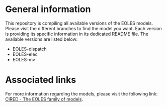 # General information
This repository is compiling all available versions of the EOLES models. Please visit the different branches to find the model you want. Each version is providing its specific information in its dedicated README file.
The available versions are listed below:
- EOLES-dispatch
- EOLES-elec
- EOLES-mv

# Associated links
For more information regarding the models, please visit the following link: [CIRED - The EOLES family of models](https://www.centre-cired.fr/the-eoles-family-of-models/).